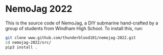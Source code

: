 # NemoJag 2022

This is the source code of NemoJag, a DIY submarine hand-crafted by a group of students from Windham High School. 
To install this, run:
``` bash
git clone www.github.com/thunderblood101/nemojag-2022.git
cd nemojag-2022/src/
pip3 install .
```